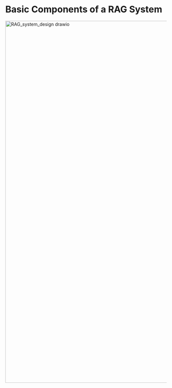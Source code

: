 # Basic Components of a RAG System

<img width="1153" height="1133" alt="RAG_system_design drawio" src="https://github.com/user-attachments/assets/35ffadbb-236a-46c0-bc65-9fce326fa75b" />
